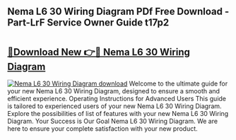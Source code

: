 ## Nema L6 30 Wiring Diagram PDf Free Download - Part-LrF Service Owner Guide t17p2

# <h2><a href="http://dfhbuz.blite.top/?on=Nema+L6+30+Wiring+Diagram">🔗Download New 👉🔴 Nema L6 30 Wiring Diagram</a></h2>

[![Nema L6 30 Wiring Diagram download](https://i.imgur.com/lujVjoI.png)](http://dfhbuz.blite.top/?on=Nema+L6+30+Wiring+Diagram)
Welcome to the ultimate guide for your new Nema L6 30 Wiring Diagram, designed to ensure a smooth and efficient experience. Operating Instructions for Advanced Users This guide is tailored to experienced users of your new Nema L6 30 Wiring Diagram. Explore the possibilities of list of features with your new Nema L6 30 Wiring Diagram. Your Success is Our Goal Nema L6 30 Wiring Diagram. We are here to ensure your complete satisfaction with your new product.
